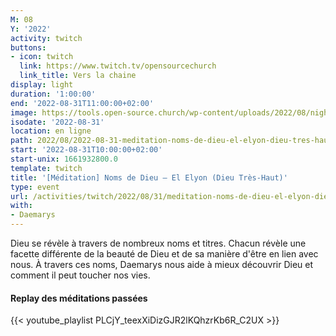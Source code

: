 ```yaml
---
M: 08
Y: '2022'
activity: twitch
buttons:
- icon: twitch
  link: https://www.twitch.tv/opensourcechurch
  link_title: Vers la chaine
display: light
duration: '1:00:00'
end: '2022-08-31T11:00:00+02:00'
image: https://tools.open-source.church/wp-content/uploads/2022/08/night-sky-osc-noms-de-dieu.jpg
isodate: '2022-08-31'
location: en ligne
path: 2022/08/2022-08-31-meditation-noms-de-dieu-el-elyon-dieu-tres-haut.md
start: '2022-08-31T10:00:00+02:00'
start-unix: 1661932800.0
template: twitch
title: '[Méditation] Noms de Dieu — El Elyon (Dieu Très-Haut)'
type: event
url: /activities/twitch/2022/08/31/meditation-noms-de-dieu-el-elyon-dieu-tres-haut
with:
- Daemarys
---
```

Dieu se révèle à travers de nombreux noms et titres. Chacun révèle une facette différente de la beauté de Dieu et de sa manière d'être en lien avec nous. À travers ces noms, Daemarys nous aide à mieux découvrir Dieu et comment il peut toucher nos vies.


#### Replay des méditations passées

{{< youtube_playlist PLCjY_teexXiDizGJR2lKQhzrKb6R_C2UX >}}